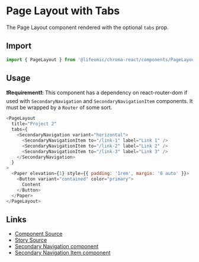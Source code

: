 # Page Layout with Tabs

The Page Layout component rendered with the optional `tabs` prop.

<!-- STORY -->

## Import

```js
import { PageLayout } from '@lifeomic/chroma-react/components/PageLayout';
```

## Usage

**:exclamation:Requirement:exclamation::** This component has a dependency on
react-router-dom if used with `SecondaryNavigation` and
`SecondaryNavigationItem` components. It must be wrapped by a `Router` of some
sort.

```js
<PageLayout
  title="Project 2"
  tabs={
    <SecondaryNavigation variant="horizontal">
      <SecondaryNavigationItem to="/link-1" label="Link 1" />
      <SecondaryNavigationItem to="/link-2" label="Link 2" />
      <SecondaryNavigationItem to="/link-3" label="Link 3" />
    </SecondaryNavigation>
  }
>
  <Paper elevation={1} style={{ padding: '1rem', margin: '0 auto' }}>
    <Button variant="contained" color="primary">
      Content
    </Button>
  </Paper>
</PageLayout>
```

## Links

- [Component Source](https://github.com/lifeomic/chroma-react/blob/master/src/components/PageLayout/PageLayout.tsx)
- [Story Source](https://github.com/lifeomic/chroma-react/blob/master/stories/components/PageLayout/PageLayout.stories.tsx)
- [Secondary Navigation component](https://chroma.dev.lifeomic.com/?path=/story/components-secondary-navigation--default)
- [Secondary Navigation Item component](https://chroma.dev.lifeomic.com/?path=/story/components-secondary-navigation--default)
